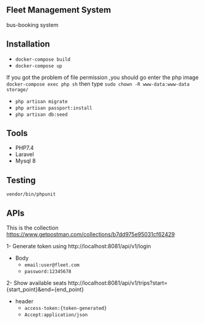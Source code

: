 ## Fleet Management System
bus-booking system

## Installation
* `docker-compose build`
* `docker-compose up`

If you got the problem of file permission ,you should go enter the php image
`docker-compose exec php sh`
then type `sudo chown -R www-data:www-data storage/`

* `php artisan migrate`
* `php artisan passport:install`
* `php artisan db:seed`



## Tools
* PHP7.4
* Laravel
* Mysql 8


## Testing
`vendor/bin/phpunit`


## APIs

This is the collection
https://www.getpostman.com/collections/b7dd975e95031cf62429

1- Generate token using
http://localhost:8081/api/v1/login
* Body
    * `email:user@fleet.com`
    * `password:12345678`

2- Show available seats
http://localhost:8081/api/v1/trips?start={start_point}&end={end_point}
* header 
    * `access-token:{token-generated}` 
    * `Accept:application/json`
    

    

